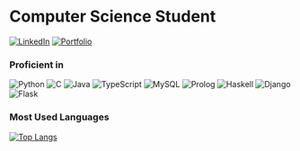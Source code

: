 # Computer Science Student

[![LinkedIn](https://img.shields.io/badge/LinkedIn-%230077B5.svg?style=for-the-badge&logo=LinkedIn&logoColor=white)](https://www.linkedin.com/in/giuseppe-esposito-b00931333/)
[![Portfolio](https://img.shields.io/badge/Portfolio-%23FF5722.svg?style=for-the-badge&logo=web&logoColor=white)](https://ris8z.github.io/HugoPersonalWeb/)

### Proficient in

![Python](https://img.shields.io/badge/Python-3776AB?style=for-the-badge&logo=python&logoColor=white)
![C](https://img.shields.io/badge/C-%2300599C.svg?style=for-the-badge&logo=c&logoColor=white)
![Java](https://img.shields.io/badge/Java-%23ED8B00.svg?style=for-the-badge&logo=openjdk&logoColor=white)
![TypeScript](https://img.shields.io/badge/TypeScript-%23007ACC.svg?style=for-the-badge&logo=typescript&logoColor=white)
![MySQL](https://img.shields.io/badge/MySQL-%2300f.svg?style=for-the-badge&logo=mysql&logoColor=white)
![Prolog](https://img.shields.io/badge/Prolog-007EC7?style=for-the-badge&logoColor=white)
![Haskell](https://img.shields.io/badge/Haskell-5e5086?style=for-the-badge&logo=haskell&logoColor=white)
![Django](https://img.shields.io/badge/Django-092E20?style=for-the-badge&logo=django&logoColor=white)
![Flask](https://img.shields.io/badge/Flask-%23000.svg?style=for-the-badge&logo=flask&logoColor=white)

### Most Used Languages
[![Top Langs](https://github-readme-stats.vercel.app/api/top-langs/?username=ris8z&layout=compact&hide=html&langs_count=8)](https://github.com/anuraghazra/github-readme-stats)


<!---
ris8z/ris8z is a ✨ special ✨ repository because its `README.md` (this file) appears on your GitHub profile.
You can click the Preview link to take a look at your changes.
--->
